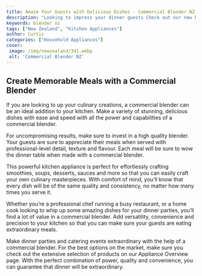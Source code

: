 ```yaml
---
title: Amaze Your Guests with Delicious Dishes - Commercial Blender NZ
description: "Looking to impress your dinner guests Check out our new blog post - well give you the best advice on creating delicious dishes with a commercial blender in New Zealand"
keywords: blender nz
tags: ["New Zealand", "Kitchen Appliances"]
author: Curtis
categories: ["Household Appliances"]
cover: 
 image: /img/newzealand/341.webp
 alt: 'Commercial Blender NZ'
---
```

## Create Memorable Meals with a Commercial Blender
If you are looking to up your culinary creations, a commercial blender can be an ideal addition to your kitchen. Make a variety of stunning, delicious dishes with ease and speed with all the power and capabilities of a commercial blender. 

For uncompromising results, make sure to invest in a high quality blender. Your guests are sure to appreciate their meals when served with professional-level detail, texture and flavour. Each meal will be sure to wow the dinner table when made with a commercial blender.

This powerful kitchen appliance is perfect for effortlessly crafting smoothies, soups, desserts, sauces and more so that you can easily craft your own culinary masterpieces. With comfort of mind, you’ll know that every dish will be of the same quality and consistency, no matter how many times you serve it.

Whether you’re a professional chef running a busy restaurant, or a home cook looking to whip up some amazing dishes for your dinner parties, you’ll find a lot of value in a commercial blender. Add versatility, convenience and precision to your kitchen so that you can make sure your guests are eating extraordinary meals.

Make dinner parties and catering events extraordinary with the help of a commercial blender. For the best options on the market, make sure you check out the extensive selection of products on our Appliance Overview page. With the perfect combination of power, quality and convenience, you can guarantee that dinner will be extraordinary.
